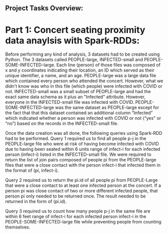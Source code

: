 ## Project Tasks Overview:

# Part 1: Concert seating proximity data anaylsis with Spark-RDDs:
Before performing any kind of analysis, 3 datasets had to be created using Python. The 3 datasets called PEOPLE-large, INFECTED-small and PEOPLE-SOME-INFECTED-large. Each line
(person) of those files was composed of x and y coordinates indicating their location, an ID which served as their unique identifier, a name, and an age. PEOPLE-large was a
large data file which contained every person who attended the concert. However, what we didn't know was who in this file (which people) were infected with COVID or not. 
INFECTED-small was a small subset of PEOPLE-large and had the exact same data schema as it plus an "Infected" attribute. However, everyone in the INFECTED-small file was 
infected with COVID. PEOPLE-SOME-INFECTED-large was the same dataset as PEOPLE-large except for the fact that that this dataset contained an additional column “Infected” 
which indicated whether a person was infected with COVID or not (“yes” or “no”) based on the records in the INFECTED-small file.

Once the data creation was all done, the following queries using Spark-RDD had to be performed.
Query 1 required us to find all people p-j in the PEOPLE-large file who were at risk of having become infected with COVID due to having been seated within 6 units range of 
infect-i for each infected person (infect-i) listed in the INFECTED-small file. We were required to return the list of join pairs composed of people pi from the 
PEOPLE-large files that were a close contact with the person infect-i that infected them in the format of (pi, infect-i). 

Query 2 required us to return the pi.id of all people pi from PEOPLE-Large that were a close contact to at least one infected person at the concert. If a person pi was close 
contact of two or more different infected people, that person pi only needed to be returned once. The result needed to be returned in the form of (pi.id).

Query 3 required us to count how many people p-j in the same file are within 6 feet range of infect-i for each infected person infect-i in the PEOPLE-SOME-INFECTED-large file 
while preventing people from counting themselves.


